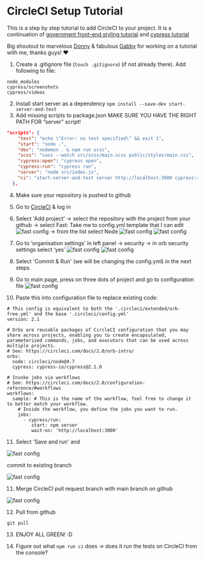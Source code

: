 # CircleCI Setup Tutorial

This is a step by step tutorial to add CircleCI to your project. It is a continuation of [government front-end styling tutorial](https://github.com/PatMiekina/gov-styling) and [cypress tutorial](https://github.com/PatMiekina/cypress-tutorial)

Big shoutout to marvelous [Donny](https://github.com/donnyhyon) & fabulous [Gabby](https://github.com/gab-bernotaite) for working on a tutorial with me, thanks guys! ❤️

1. Create a .gitignore file (`touch .gitignore`) (if not already there). Add following to file:
```
node_modules
cypress/screenshots
cypress/videos
```

2. Install start server as a dependency
`npm install --save-dev start-server-and-test`
3. Add missing scripts to package.json
MAKE SURE YOU HAVE THE RIGHT PATH FOR “server” script!
```json
"scripts": {
    "test": "echo \"Error: no test specified\" && exit 1",
    "start": "node .",
    "dev": "nodemon . & npm run scss",
    "scss": "sass --watch src/scss/main.scss public/styles/main.css",
    "cypress:open": "cypress open",
    "cypress:run": "cypress run",
    "server": "node src/index.js",
    "ci": "start-server-and-test server http://localhost:3000 cypress:run"
  },
  ```

4. Make sure your repository is pushed to github
5. Go to [CircleCI](https://circleci.com/) & log in
6. Select 'Add project' 
-> select the repository with the project from your github 
-> select Fast: Take me to config.yml template that I can edit
![fast config](public/assets/images/fast-config-setup.png)
-> from the list select Node
![fast config](public/assets/images/sample-configs.png)
![fast config](public/assets/images/sample-configs2.png)

7. Go to ‘organisation settings’ in left panel → security → in orb security settings select ‘yes’
![fast config](public/assets/images/org-settings.png)
![fast config](public/assets/images/org-settings2.png)

8. Select 'Commit & Run' (we will be changing the config.yml) in the next steps
9. Go to main page, press on three dots of project and go to configuration file
![fast config](public/assets/images/config-file.png)

10. Paste this into configuration file to replace existing code:

```
# This config is equivalent to both the '.circleci/extended/orb-free.yml' and the base '.circleci/config.yml'
version: 2.1

# Orbs are reusable packages of CircleCI configuration that you may share across projects, enabling you to create encapsulated, parameterized commands, jobs, and executors that can be used across multiple projects.
# See: https://circleci.com/docs/2.0/orb-intro/
orbs:
  node: circleci/node@4.7
  cypress: cypress-io/cypress@2.1.0

# Invoke jobs via workflows
# See: https://circleci.com/docs/2.0/configuration-reference/#workflows
workflows:
  sample: # This is the name of the workflow, feel free to change it to better match your workflow.
    # Inside the workflow, you define the jobs you want to run.
    jobs:
      - cypress/run:
         start: npm server
         wait-on: 'http://localhost:3000'
```

11. Select 'Save and run' and 

![fast config](public/assets/images/config-file2.png)

commit to existing branch

![fast config](public/assets/images/commit.png)

11. Merge CircleCI pull request branch with main branch on github

![fast config](public/assets/images/pull-request.png)

12. Pull from github

```
git pull
```

13. ENJOY ALL GREEN! :D 

14. Figure out what `npm run ci` does -> does it run the tests on CircleCI from the console?